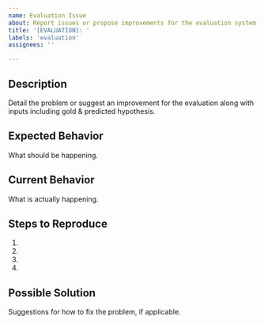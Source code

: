 ```yaml
---
name: Evaluation Issue
about: Report issues or propose improvements for the evaluation system.
title: '[EVALUATION]: '
labels: 'evaluation'
assignees: ''

---
```


## Description
Detail the problem or suggest an improvement for the evaluation along with inputs including gold & predicted hypothesis.

## Expected Behavior
What should be happening.

## Current Behavior
What is actually happening.

## Steps to Reproduce
1.
2.
3.
4.

## Possible Solution
Suggestions for how to fix the problem, if applicable.

